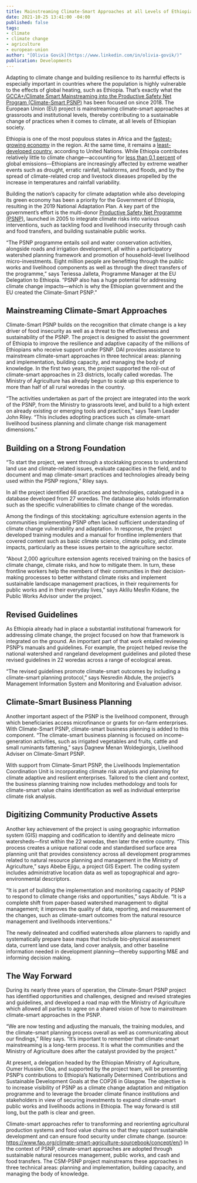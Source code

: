 ```yaml
---
title: Mainstreaming Climate-Smart Approaches at all Levels of Ethiopian Society
date: 2021-10-25 13:41:00 -04:00
published: false
tags:
- climate
- climate change
- agriculture
- european-union
author: "[Olivia Govik](https://www.linkedin.com/in/olivia-govik/)"
publication: Developments
---
```


Adapting to climate change and building resilience to its harmful effects is especially important in countries where the population is highly vulnerable to the effects of global heating, such as Ethiopia. That’s exactly what the [GCCA+/Climate Smart Mainstreaming into the Productive Safety Net Program (Climate-Smart PSNP)](https://www.dai.com/our-work/projects/ethiopia-technical-assistance-to-support-gcca-plus-mainstreaming-of-climate-smart-planning-and-implementation-approaches) has been focused on since 2018. The European Union (EU) project is mainstreaming climate-smart approaches at grassroots and institutional levels, thereby contributing to a sustainable change of practices when it comes to climate, at all levels of Ethiopian society. 




Ethiopia is one of the most populous states in Africa and the [fastest-growing economy](https://www.worldbank.org/en/country/ethiopia/overview) in the region. At the same time, it remains a [least-developed country](https://data.worldbank.org/?locations=XL-ET), according to United Nations. While Ethiopia contributes relatively little to climate change—accounting for [less than 0.1 percent](https://www.thereporterethiopia.com/article/waste-management-problem-cant-be-discarded-easily) of global emissions—Ethiopians are increasingly affected by extreme weather events such as drought, erratic rainfall, hailstorms, and floods, and by the spread of climate-related crop and livestock diseases propelled by the increase in temperatures and rainfall variability. 

Building the nation’s capacity for climate adaptation while also developing its green economy has been a priority for the Government of Ethiopia, resulting in the 2019 National Adaptation Plan. A key part of the government’s effort is the multi-donor [Productive Safety Net Programme (PSNP)](https://en.wikipedia.org/wiki/Productive_Safety_Net_Programme), launched in 2005 to integrate climate risks into various interventions, such as tackling food and livelihood insecurity through cash and food transfers, and building sustainable public works. 

“The PSNP programme entails soil and water conservation activities, alongside roads and irrigation development‚ all within a participatory watershed planning framework and promotion of household-level livelihood micro-investments. Eight million people are benefitting through the public works and livelihood components as well as through the direct transfers of the programme,” says Teriessa Jalleta, Programme Manager at the EU Delegation to Ethiopia. “PSNP also has a huge potential for addressing climate change impacts—which is why the Ethiopian government and the EU created the Climate-Smart PSNP.”

## Mainstreaming Climate-Smart Approaches

Climate-Smart PSNP builds on the recognition that climate change is a key driver of food insecurity as well as a threat to the effectiveness and sustainability of the PSNP. The project is designed to assist the government of Ethiopia to improve the resilience and adaptive capacity of the millions of Ethiopians who receive support under PSNP. DAI provides assistance to mainstream climate-smart approaches in three technical areas: planning and implementation, building capacity, and managing the body of knowledge. In the first two years, the project supported the roll-out of climate-smart approaches in 23 districts, locally called woredas. The Ministry of Agriculture has already begun to scale up this experience to more than half of all rural woredas in the country. 

“The activities undertaken as part of the project are integrated into the work of the PSNP, from the Ministry to grassroots level, and build to a high extent on already existing or emerging tools and practices,” says Team Leader John Riley. “This includes adopting practices such as climate-smart livelihood business planning and climate change risk management dimensions.”

## Building on a Strong Foundation

“To start the project, we went through a stocktaking process to understand land use and climate-related issues, evaluate capacities in the field, and to document and map climate-smart practices and technologies already being used within the PSNP regions,” Riley says.
 
In all the project identified 66 practices and technologies, catalogued in a database developed from 27 woredas. The database also holds information such as the specific vulnerabilities to climate change of the woredas. 
 
Among the findings of this stocktaking: agriculture extension agents in the communities implementing PSNP often lacked sufficient understanding of climate change vulnerability and adaptation. In response, the project developed training modules and a manual for frontline implementers that covered content such as basic climate science, climate policy, and climate impacts, particularly as these issues pertain to the agriculture sector. 

“About 2,000 agriculture extension agents received training on the basics of climate change, climate risks, and how to mitigate them. In turn, these frontline workers help the members of their communities in their decision-making processes to better withstand climate risks and implement sustainable landscape management practices, in their requirements for public works and in their everyday lives,” says Aklilu Mesfin Kidane, the Public Works Advisor under the project. 

## Revised Guidelines

As Ethiopia already had in place a substantial institutional framework for addressing climate change, the project focused on how that framework is integrated on the ground. An important part of that work entailed reviewing PSNP’s manuals and guidelines. For example, the project helped revise the national watershed and rangeland development guidelines and piloted these revised guidelines in 22 woredas across a range of ecological areas.

“The revised guidelines promote climate-smart outcomes by including a climate-smart planning protocol,” says Nesredin Abdule, the project’s Management Information System and Monitoring and Evaluation advisor. 

## Climate-Smart Business Planning
 
Another important aspect of the PSNP is the livelihood component, through which beneficiaries access microfinance or grants for on-farm enterprises. With Climate-Smart PSNP, climate-smart business planning is added to this component. “The climate-smart business planning is focused on income-generation activities, such as irrigated vegetables and fruits, cattle and small ruminants fattening,” says Dagnew Menan Woldegiorgis, Livelihood Adviser on Climate-Smart PSNP.

With support from Climate-Smart PSNP, the Livelihoods Implementation Coordination Unit is incorporating climate risk analysis and planning for climate adaptive and resilient enterprises. Tailored to the client and context, the business planning training now includes methodology and tools for climate-smart value chains identification as well as individual enterprise climate risk analysis. 

## Digitizing Community Productive Assets

Another key achievement of the project is using geographic information system (GIS) mapping and codification to identify and delineate micro watersheds—first within the 22 woredas, then later the entire country. “This process creates a unique national code and standardised surface area planning unit that provides consistency across all development programmes related to natural resource planning and management in the Ministry of Agriculture,” says Abebe Ejigu, a project GIS Expert. The coding system includes administrative location data as well as topographical and agro-environmental descriptors. 

“It is part of building the implementation and monitoring capacity of PSNP to respond to climate change risks and opportunities,” says Abdule. “It is a complete shift from paper-based watershed management to digital management; it improves the quality of data, reporting, and measurement of the changes, such as climate-smart outcomes from the natural resource management and livelihoods interventions.” 

The newly delineated and codified watersheds allow planners to rapidly and systematically prepare base maps that include bio-physical assessment data, current land use data, land cover analysis, and other baseline information needed in development planning—thereby supporting M&E and informing decision making. 

## The Way Forward

During its nearly three years of operation, the Climate-Smart PSNP project has identified opportunities and challenges, designed and revised strategies and guidelines, and developed a road map with the Ministry of Agriculture which allowed all parties to agree on a shared vision of how to mainstream climate-smart approaches in the PSNP.

“We are now testing and adjusting the manuals, the training modules, and the climate-smart planning process overall as well as communicating about our findings,” Riley says. “It’s important to remember that climate-smart mainstreaming is a long-term process. It is what the communities and the Ministry of Agriculture does after the catalyst provided by the project.”

At present, a delegation headed by the Ethiopian Ministry of Agriculture, Oumer Hussien Oba, and supported by the project team, will be presenting PSNP’s contributions to Ethiopia’s Nationally Determined Contributions and Sustainable Development Goals at the COP26 in Glasgow. The objective is to increase visibility of PSNP as a climate change adaptation and mitigation programme and to leverage the broader climate finance institutions and stakeholders in view of securing investments to expand climate-smart public works and livelihoods actions in Ethiopia. The way forward is still long, but the path is clear and green.




Climate-smart approaches refer to transforming and reorienting agricultural production systems and food value chains so that they support sustainable development and can ensure food security under climate change. (source: https://www.fao.org/climate-smart-agriculture-sourcebook/concept/en/)
In the context of PSNP, climate-smart approaches are adopted through sustainable natural resources management, public works, and cash and food transfers. The CSM-PSNP project mainstreams these approaches in three technical areas: planning and implementation, building capacity, and managing the body of knowledge.
